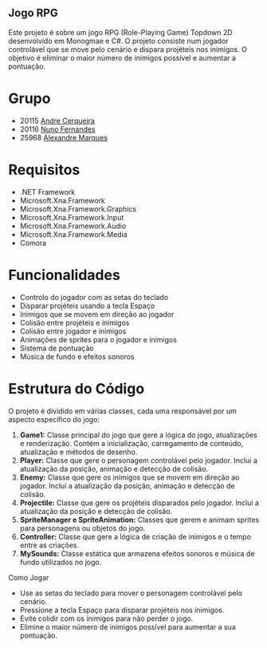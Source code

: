 ## Jogo RPG
Este projeto é sobre um jogo RPG (Role-Playing Game) Topdown 2D desenvolvido em Monogmae e C#. O projeto consiste num jogador controlável que se move pelo cenário e dispara projéteis nos inimigos. O objetivo é eliminar o maior número de inimigos possível e aumentar a pontuação.

# Grupo
- 20115 [Andre Cerqueira](https://github.com/AndreCerqueira)
- 20116 [Nuno Fernandes](https://github.com/NunoIsidoro)
- 25968 [Alexandre Marques](https://github.com/Alexmarques11)

# Requisitos
- .NET Framework
- Microsoft.Xna.Framework
- Microsoft.Xna.Framework.Graphics
- Microsoft.Xna.Framework.Input
- Microsoft.Xna.Framework.Audio
- Microsoft.Xna.Framework.Media
- Comora

# Funcionalidades
- Controlo do jogador com as setas do teclado
- Disparar projéteis usando a tecla Espaço
- Inimigos que se movem em direção ao jogador
- Colisão entre projéteis e inimigos
- Colisão entre jogador e inimigos
- Animações de sprites para o jogador e inimigos
- Sistema de pontuação
- Música de fundo e efeitos sonoros

# Estrutura do Código
O projeto é dividido em várias classes, cada uma responsável por um aspecto específico do jogo:

1. <b>Game1:</b> Classe principal do jogo que gere a lógica do jogo, atualizações e renderização. Contém a inicialização, carregamento de conteúdo, atualização e métodos de desenho.
2. <b>Player:</b> Classe que gere o personagem controlável pelo jogador. Inclui a atualização da posição, animação e detecção de colisão.
3. <b>Enemy:</b> Classe que gere os inimigos que se movem em direção ao jogador. Inclui a atualização da posição, animação e detecção de colisão.
4. <b>Projectile:</b> Classe que gere os projéteis disparados pelo jogador. Inclui a atualização da posição e detecção de colisão.
5. <b>SpriteManager e SpriteAnimation:</b> Classes que gerem e animam sprites para personagens ou objetos do jogo.
6. <b>Controller:</b> Classe que gere a lógica de criação de inimigos e o tempo entre as criações.
7. <b>MySounds:</b> Classe estática que armazena efeitos sonoros e música de fundo utilizados no jogo.

Como Jogar
- Use as setas do teclado para mover o personagem controlável pelo cenário.
- Pressione a tecla Espaço para disparar projéteis nos inimigos.
- Evite colidir com os inimigos para não perder o jogo.
- Elimine o maior número de inimigos possível para aumentar a sua pontuação.

